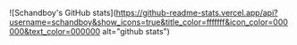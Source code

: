 ![Schandboy's GitHub stats](https://github-readme-stats.vercel.app/api?username=schandboy&show_icons=true&title_color=fffffff&icon_color=000000&text_color=000000 alt="github stats")
